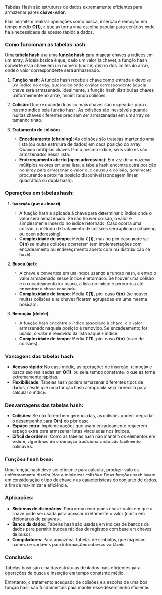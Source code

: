 Tabelas Hash são estruturas de dados extremamente eficientes para armazenar pares **chave-valor**. 

Elas permitem realizar operações como busca, inserção e remoção em tempo médio **O(1)**, o que as torna uma escolha popular para cenários onde há a necessidade de acesso rápido a dados.

### Como funcionam as tabelas hash:

Uma **tabela hash** usa uma **função hash** para mapear chaves a índices em um array. A ideia básica é que, dado um valor (a chave), a função hash converte essa chave em um número (índice) dentro dos limites do array, onde o valor correspondente será armazenado.

1. **Função hash**: A função hash recebe a chave como entrada e devolve um índice no array, que indica onde o valor correspondente àquela chave será armazenado. Idealmente, a função hash distribui as chaves uniformemente no array, minimizando colisões.
    
2. **Colisão**: Ocorre quando duas ou mais chaves são mapeadas para o mesmo índice pela função hash. As colisões são inevitáveis quando muitas chaves diferentes precisam ser armazenadas em um array de tamanho finito.
    
3. **Tratamento de colisões**:
    
    - **Encadeamento (chaining)**: As colisões são tratadas mantendo uma lista (ou outra estrutura de dados) em cada posição do array. Quando múltiplas chaves têm o mesmo índice, seus valores são armazenados nessa lista.
    - **Endereçamento aberto (open addressing)**: Em vez de armazenar múltiplos valores em uma lista, a tabela hash encontra outra posição no array para armazenar o valor que causou a colisão, geralmente procurando a próxima posição disponível (sondagem linear, quadrática ou dupla hash).

### Operações em tabelas hash:

1. **Inserção (put ou insert)**:
    
    - A função hash é aplicada à chave para determinar o índice onde o valor será armazenado. Se não houver colisão, o valor é simplesmente inserido no índice retornado. Caso ocorra uma colisão, o método de tratamento de colisões será aplicado (chaining ou open addressing).
    - **Complexidade de tempo**: Média **O(1)**, mas no pior caso pode ser **O(n)** se muitas colisões ocorrerem (em implementações com encadeamento ou endereçamento aberto com má distribuição de hash).
2. **Busca (get)**:
    
    - A chave é convertida em um índice usando a função hash, e então o valor armazenado nesse índice é retornado. Se houver uma colisão e o encadeamento for usado, a lista no índice é percorrida até encontrar a chave desejada.
    - **Complexidade de tempo**: Média **O(1)**, pior caso **O(n)** (se houver muitas colisões e as chaves ficarem agrupadas em uma mesma posição).
3. **Remoção (delete)**:
    
    - A função hash encontra o índice associado à chave, e o valor armazenado naquela posição é removido. Se encadeamento for usado, o valor é removido da lista naquele índice.
    - **Complexidade de tempo**: Média **O(1)**, pior caso **O(n)** (caso de colisões).

### Vantagens das tabelas hash:

- **Acesso rápido**: No caso médio, as operações de inserção, remoção e busca são realizadas em **O(1)**, ou seja, tempo constante, o que as torna extremamente rápidas.
- **Flexibilidade**: Tabelas hash podem armazenar diferentes tipos de dados, desde que uma função hash apropriada seja fornecida para calcular o índice.

### Desvantagens das tabelas hash:

- **Colisões**: Se não forem bem gerenciadas, as colisões podem degradar o desempenho para **O(n)** no pior caso.
- **Espaço extra**: Implementações que usam encadeamento requerem espaço extra para armazenar listas vinculadas nos índices.
- **Difícil de ordenar**: Como as tabelas hash não mantêm os elementos em ordem, algoritmos de ordenação tradicionais não são facilmente aplicáveis.

### Funções hash boas:

Uma função hash deve ser eficiente para calcular, produzir valores uniformemente distribuídos e minimizar colisões. Boas funções hash levam em consideração o tipo de chave e as características do conjunto de dados, a fim de maximizar a eficiência.

### Aplicações:

- **Sistemas de dicionários**: Para armazenar pares chave-valor em que a chave pode ser usada para acessar diretamente o valor (como em dicionários de palavras).
- **Banco de dados**: Tabelas hash são usadas em índices de bancos de dados para permitir buscas rápidas de registros com base em chaves de busca.
- **Compiladores**: Para armazenar tabelas de símbolos, que mapeiam nomes de variáveis para informações sobre as variáveis.

### Conclusão:

Tabelas hash são uma das estruturas de dados mais eficientes para operações de busca e inserção em tempo constante médio. 

Entretanto, o tratamento adequado de colisões e a escolha de uma boa função hash são fundamentais para manter esse desempenho eficiente.